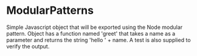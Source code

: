 # ModularPatterns

Simple Javascript object that will be exported using the Node modular pattern. Object has a function named 'greet' that takes a name as a parameter and returns the string 'hello ' + name. A test is also supplied to verify the output.
